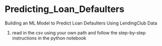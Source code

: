 # Predicting_Loan_Defaulters
Building an ML Model to Predict Loan Defaulters Using LendingClub Data

1. read in the csv using your own path and follow the step-by-step instructions in the python notebook
